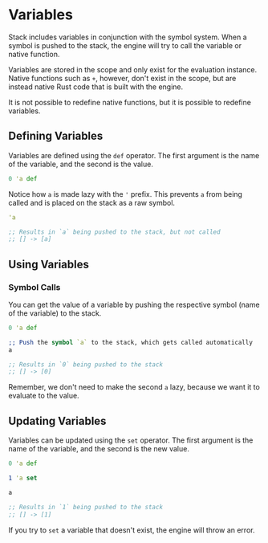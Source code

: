 # Variables

Stack includes variables in conjunction with the symbol system. When a symbol is pushed to the stack, the engine will try to call the variable or native function.

Variables are stored in the scope and only exist for the evaluation instance. Native functions such as `+`, however, don't exist in the scope, but are instead native Rust code that is built with the engine.

It is not possible to redefine native functions, but it is possible to redefine variables.

## Defining Variables

Variables are defined using the `def` operator. The first argument is the name of the variable, and the second is the value.

```clojure
0 'a def
```

Notice how `a` is made lazy with the `'` prefix. This prevents `a` from being called and is placed on the stack as a raw symbol.

```clojure
'a

;; Results in `a` being pushed to the stack, but not called
;; [] -> [a]
```

## Using Variables

### Symbol Calls

You can get the value of a variable by pushing the respective symbol (name of the variable) to the stack.

```clojure
0 'a def

;; Push the symbol `a` to the stack, which gets called automatically
a

;; Results in `0` being pushed to the stack
;; [] -> [0]
```

Remember, we don't need to make the second `a` lazy, because we want it to evaluate to the value.

## Updating Variables

Variables can be updated using the `set` operator. The first argument is the name of the variable, and the second is the new value.

```clojure
0 'a def

1 'a set

a

;; Results in `1` being pushed to the stack
;; [] -> [1]
```

If you try to `set` a variable that doesn't exist, the engine will throw an error.

<!-- TODO(vandesm14): This was removed as the behavior of undef is weird inside of scopes. -->
<!-- ## Deleting Variables

Variables can be deleted using the `undef` operator. The first argument is the name of the variable.

```clojure
0 'a def

'a undef

a

;; Results in an error because `a` is no longer defined
;; [] -> []
``` -->
